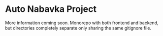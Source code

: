 # Auto Nabavka Project

More information coming soon. Monorepo with both frontend and backend, but directories completely separate only sharing the same gitignore file.